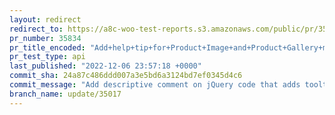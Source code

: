 ```yaml
---
layout: redirect
redirect_to: https://a8c-woo-test-reports.s3.amazonaws.com/public/pr/35834/api/index.html
pr_number: 35834
pr_title_encoded: "Add+help+tip+for+Product+Image+and+Product+Gallery+meta+boxes"
pr_test_type: api
last_published: "2022-12-06 23:57:18 +0000"
commit_sha: 24a87c486ddd007a3e5bd6a3124bd7ef0345d4c6
commit_message: "Add descriptive comment on jQuery code that adds tooltips"
branch_name: update/35017
---
```

